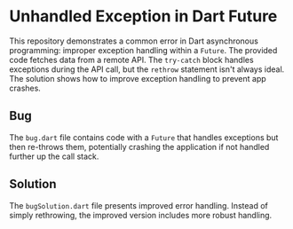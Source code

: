 # Unhandled Exception in Dart Future

This repository demonstrates a common error in Dart asynchronous programming: improper exception handling within a `Future`. The provided code fetches data from a remote API.  The `try-catch` block handles exceptions during the API call, but the `rethrow` statement isn't always ideal.  The solution shows how to improve exception handling to prevent app crashes.

## Bug
The `bug.dart` file contains code with a `Future` that handles exceptions but then re-throws them, potentially crashing the application if not handled further up the call stack.

## Solution
The `bugSolution.dart` file presents improved error handling.  Instead of simply rethrowing, the improved version includes more robust handling.